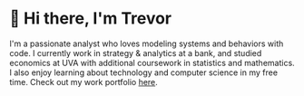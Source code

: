 # 👋 Hi there, I'm Trevor

<!-- ### About Me -->

I'm a passionate analyst who loves modeling systems and behaviors with code. I currently work in strategy & analytics at a bank, and studied economics at UVA with additional coursework in statistics and mathematics. I also enjoy learning about technology and computer science in my free time. Check out my work portfolio [here](https://www.github.com/tsj7ww/portfolio#readme).

<!-- 
### Side Projects

🤖 AutoML package  
💻 Full stack web dev  
☕ Work  
  
📫 Reach out: [@trevor-s-jordan](https://linkedin.com/in/trevor-s-jordan) 
-->

